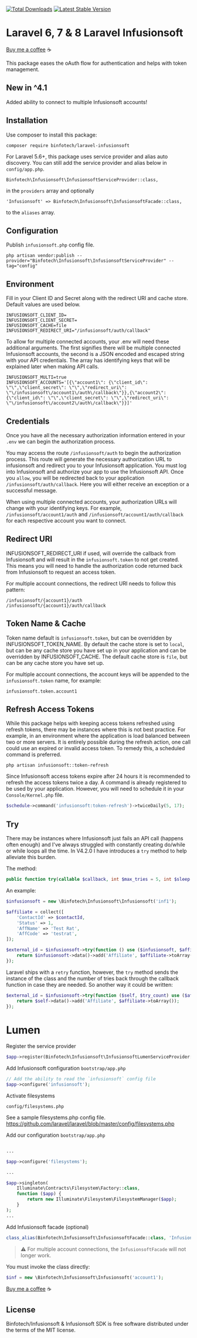 <a href="https://packagist.org/packages/binfotech/laravel-infusionsoft"><img src="https://poser.pugx.org/binfotech/laravel-infusionsoft/downloads.svg?format=flat" alt="Total Downloads"></a>
<a href="https://packagist.org/packages/binfotech/laravel-infusionsoft"><img src="https://poser.pugx.org/binfotech/laravel-infusionsoft/v/stable.svg?format=flat" alt="Latest Stable Version"></a>

# Laravel 6, 7 & 8 Laravel Infusionsoft

[Buy me a coffee](https://www.buymeacoffee.com/binfotech) :coffee:

This package eases the oAuth flow for authentication and helps with token management.

## New in ^4.1

Added ability to connect to multiple Infusionsoft accounts!

## Installation

Use composer to install this package:

```
composer require binfotech/laravel-infusionsoft
```

For Laravel 5.6+, this package uses service provider and alias auto discovery. You can still add the service provider and alias below in `config/app.php`.

```
Binfotech\Infusionsoft\InfusionsoftServiceProvider::class,
```

in the `providers` array and optionally

```
'Infusionsoft' => Binfotech\Infusionsoft\InfusionsoftFacade::class,
```

to the `aliases` array.

## Configuration

Publish `infusionsoft.php` config file.

```shell
php artisan vendor:publish --provider="Binfotech\Infusionsoft\InfusionsoftServiceProvider" --tag="config"
```

## Environment

Fill in your Client ID and Secret along with the redirect URI and cache store. Default values are used below.

```
INFUSIONSOFT_CLIENT_ID=
INFUSIONSOFT_CLIENT_SECRET=
INFUSIONSOFT_CACHE=file
INFUSIONSOFT_REDIRECT_URI="/infusionsoft/auth/callback"
```

To allow for multiple connected accounts, your .env will need these additional arguments. The first signifies there will be multiple connected Infusionsoft accounts, the second is a JSON encoded and escaped string with your API credentials. The array has identifying keys that will be explained later when making API calls.

```
INFUSIONSOFT_MULTI=true
INFUSIONSOFT_ACCOUNTS='[{\"account1\": {\"client_id\": \"\",\"client_secret\": \"\",\"redirect_uri\": \"\/infusionsoft\/account1\/auth\/callback\"}},{\"account2\": {\"client_id\": \"\",\"client_secret\": \"\",\"redirect_uri\": \"\/infusionsoft\/account2\/auth\/callback\"}}]'
```

## Credentials

Once you have all the necessary authorization information entered in your `.env` we can begin the authorization process.

You may access the route `/infusionsoft/auth` to begin the authorization process. This route will generate the necessary authorization URL to infusionsoft and redirect you to your Infusionsoft application. You must log into Infusionsoft and authorize your app to use the Infusionsoft API. Once you `allow`, you will be redirected back to your application `/infusionsoft/auth/callback`. Here you will either receive an exception or a successful message.

When using multiple connected accounts, your authorization URLs will change with your identifying keys. For example, `/infusionsoft/account1/auth` and `/infusionsoft/account1/auth/callback` for each respective account you want to connect.

## Redirect URI

INFUSIONSOFT_REDIRECT_URI if used, will override the callback from Infusionsoft and will result in the `infusionsoft.token` to not get created. This means you will need to handle the authorization code returned back from Infusionsoft to request an access token.

For multiple account connections, the redirect URI needs to follow this pattern:

```
/infusionsoft/{account1}/auth
/infusionsoft/{account1}/auth/callback
```

## Token Name & Cache

Token name default is `infusionsoft.token`, but can be overridden by INFUSIONSOFT_TOKEN_NAME. By default the cache store is set to `local`, but can be any cache store you have set up in your application and can be overridden by INFUSIONSOFT_CACHE. The default cache store is `file`, but can be any cache store you have set up.

For multiple account connections, the account keys will be appended to the `infusionsoft.token` name, for example:

```
infusionsoft.token.account1
```

## Refresh Access Tokens

While this package helps with keeping access tokens refreshed using refresh tokens, there may be instances where this is not best practice. For example, in an environment where the application is load balanced between two or more servers. It is entirely possible during the refresh action, one call could use an expired or invalid access token. To remedy this, a scheduled command is preferred.

```shell
php artisan infusionsoft::token-refresh
```

Since Infusionsoft access tokens expire after 24 hours it is recommended to refresh the access tokens twice a day. A command is already registered to be used by your application. However, you will need to schedule it in your `Console/Kernel.php` file.

```php
$schedule->command('infusionsoft:token-refresh')->twiceDaily(5, 17);
```

## Try

There may be instances where Infusionsoft just fails an API call (happens often enough) and I've always struggled with constantly creating do/while or while loops all the time. In V4.2.0 I have introduces a `try` method to help alleviate this burden.

The method:

```php
public function try(callable $callback, int $max_tries = 5, int $sleep = 2);
```

An example:

```php
$infusionsoft = new \Binfotech\Infusionsoft\Infusionsoft('inf1');

$affiliate = collect([
    'ContactId' => $contactId,
    'Status' => 1,
    'AffName' => 'Test Rat',
    'AffCode' => 'testrat',
]);

$external_id = $infusionsoft->try(function () use ($infusionsoft, $affiliate) {
    return $infusionsoft->data()->add('Affiliate', $affiliate->toArray());
});
```

Laravel ships with a `retry` function, however, the `try` method sends the instance of the class and the number of tries back through the callback function in case they are needed. So another way it could be written:

```php
$external_id = $infusionsoft->try(function ($self, $try_count) use ($affiliate) {
    return $self->data()->add('Affiliate', $affiliate->toArray());
});
```

# Lumen

Register the service provider

```php
$app->register(Binfotech\Infusionsoft\InfusionsoftLumenServiceProvider::class);
```

Add Infusionsoft configuration `bootstrap/app.php`

```php
// Add the ability to read the `infusionsoft` config file
$app->configure('infusionsoft');
```

Activate filesystems

`config/filesystems.php`

See a sample filesystems.php config file.
https://github.com/laravel/laravel/blob/master/config/filesystems.php

Add our configuration `bootstrap/app.php`

```php

...

$app->configure('filesystems');

...

$app->singleton(
    Illuminate\Contracts\Filesystem\Factory::class,
    function ($app) {
        return new Illuminate\Filesystem\FilesystemManager($app);
    }
);
...
```

Add Infusionsoft facade (optional)

```php
class_alias(Binfotech\Infusionsoft\InfusionsoftFacade::class, 'Infusionsoft');
```

> :warning: For multiple account connections, the `InfusionsoftFacade` will not longer work.

You must invoke the class directly:

```php
$inf = new \Binfotech\Infusionsoft\Infusionsoft('account1');
```

[Buy me a coffee](https://www.buymeacoffee.com/binfotech) :coffee:

## License

Binfotech/Infusionsoft & Infusionsoft SDK is free software distributed under the terms of the MIT license.
